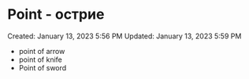 # Point - острие

Created: January 13, 2023 5:56 PM
Updated: January 13, 2023 5:59 PM

- point of arrow
- point of knife
- Point of sword